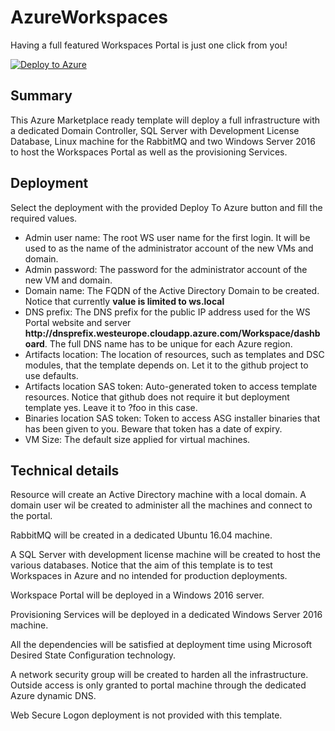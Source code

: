 # AzureWorkspaces

Having a full featured Workspaces Portal is just one click from you!

[![Deploy to Azure](http://azuredeploy.net/deploybutton.png)](https://portal.azure.com/#create/Microsoft.Template/uri/https%3A%2F%2Fraw.githubusercontent.com%2Fguillemsola%2FAzureWorkspaces%2Fmaster%2FAzureWorkspacesDeployment%2Fazuredeploy.json)

## Summary

This Azure Marketplace ready template will deploy a full infrastructure with a dedicated Domain Controller, SQL Server with Development License Database, Linux machine for the RabbitMQ and two Windows Server 2016 to host the Workspaces Portal as well as the provisioning Services.

## Deployment

Select the deployment with the provided Deploy To Azure button and fill the required values.

- Admin user name: The root WS user name for the first login. It will be used to as the name of the administrator account of the new VMs and domain. 
- Admin password: The password for the administrator account of the new VM and domain.
- Domain name: The FQDN of the Active Directory Domain to be created. Notice that currently **value is limited to ws.local**
- DNS prefix: The DNS prefix for the public IP address used for the WS Portal website and server __http://**dnsprefix**.westeurope.cloudapp.azure.com/Workspace/dashboard__. The full DNS name has to be unique for each Azure region.
- Artifacts location: The location of resources, such as templates and DSC modules, that the template depends on. Let it to the github project to use defaults.
- Artifacts location SAS token: Auto-generated token to access template resources. Notice that github does not require it but deployment template yes. Leave it to ?foo in this case.
- Binaries location SAS token: Token to access ASG installer binaries that has been given to you. Beware that token has a date of expiry.
- VM Size: The default size applied for virtual machines.

## Technical details

Resource will create an Active Directory machine with a local domain. A domain user wil be created to administer all the machines and connect to the portal.

RabbitMQ will be created in a dedicated Ubuntu 16.04 machine.

A SQL Server with development license machine will be created to host the various databases. Notice that the aim of this template is to test Workspaces in Azure and no intended for production deployments.

Workspace Portal will be deployed in a Windows 2016 server.

Provisioning Services will be deployed in a dedicated Windows Server 2016 machine.

All the dependencies will be satisfied at deployment time using Microsoft Desired State Configuration technology.

A network security group will be created to harden all the infrastructure. Outside access is only granted to portal machine through the dedicated Azure dynamic DNS.

Web Secure Logon deployment is not provided with this template.